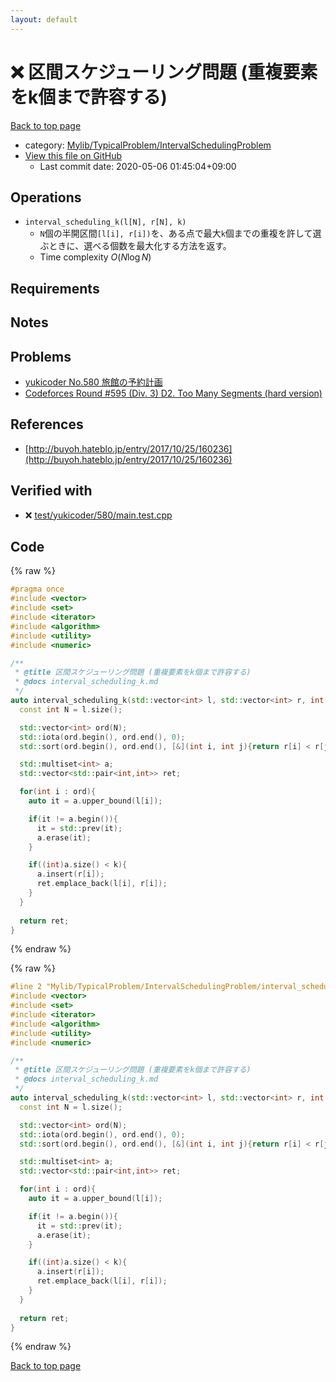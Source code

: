```yaml
---
layout: default
---
```


<!-- mathjax config similar to math.stackexchange -->
<script type="text/javascript" async
  src="https://cdnjs.cloudflare.com/ajax/libs/mathjax/2.7.5/MathJax.js?config=TeX-MML-AM_CHTML">
</script>
<script type="text/x-mathjax-config">
  MathJax.Hub.Config({
    TeX: { equationNumbers: { autoNumber: "AMS" }},
    tex2jax: {
      inlineMath: [ ['$','$'] ],
      processEscapes: true
    },
    "HTML-CSS": { matchFontHeight: false },
    displayAlign: "left",
    displayIndent: "2em"
  });
</script>

<script type="text/javascript" src="https://cdnjs.cloudflare.com/ajax/libs/jquery/3.4.1/jquery.min.js"></script>
<script src="https://cdn.jsdelivr.net/npm/jquery-balloon-js@1.1.2/jquery.balloon.min.js" integrity="sha256-ZEYs9VrgAeNuPvs15E39OsyOJaIkXEEt10fzxJ20+2I=" crossorigin="anonymous"></script>
<script type="text/javascript" src="../../../../assets/js/copy-button.js"></script>
<link rel="stylesheet" href="../../../../assets/css/copy-button.css" />


# :x: 区間スケジューリング問題 (重複要素をk個まで許容する)

<a href="../../../../index.html">Back to top page</a>

* category: <a href="../../../../index.html#a1062884f064c2b3be412505b6627108">Mylib/TypicalProblem/IntervalSchedulingProblem</a>
* <a href="{{ site.github.repository_url }}/blob/master/Mylib/TypicalProblem/IntervalSchedulingProblem/interval_scheduling_k.cpp">View this file on GitHub</a>
    - Last commit date: 2020-05-06 01:45:04+09:00




## Operations

- `interval_scheduling_k(l[N], r[N], k)`
	- `N`個の半開区間`[l[i], r[i])`を、ある点で最大`k`個までの重複を許して選ぶときに、選べる個数を最大化する方法を返す。
	- Time complexity $O(N \log N)$

## Requirements

## Notes

## Problems

- [yukicoder No.580 旅館の予約計画](https://yukicoder.me/problems/no/580)
- [Codeforces Round #595 (Div. 3) D2. Too Many Segments (hard version)](https://codeforces.com/contest/1249/problem/D2)

## References

- [http://buyoh.hateblo.jp/entry/2017/10/25/160236](http://buyoh.hateblo.jp/entry/2017/10/25/160236)


## Verified with

* :x: <a href="../../../../verify/test/yukicoder/580/main.test.cpp.html">test/yukicoder/580/main.test.cpp</a>


## Code

<a id="unbundled"></a>
{% raw %}
```cpp
#pragma once
#include <vector>
#include <set>
#include <iterator>
#include <algorithm>
#include <utility>
#include <numeric>

/**
 * @title 区間スケジューリング問題 (重複要素をk個まで許容する)
 * @docs interval_scheduling_k.md
 */
auto interval_scheduling_k(std::vector<int> l, std::vector<int> r, int k){
  const int N = l.size();

  std::vector<int> ord(N);
  std::iota(ord.begin(), ord.end(), 0);
  std::sort(ord.begin(), ord.end(), [&](int i, int j){return r[i] < r[j];});  

  std::multiset<int> a;
  std::vector<std::pair<int,int>> ret;

  for(int i : ord){
    auto it = a.upper_bound(l[i]);

    if(it != a.begin()){
      it = std::prev(it);
      a.erase(it);
    }

    if((int)a.size() < k){
      a.insert(r[i]);
      ret.emplace_back(l[i], r[i]);
    }
  }
  
  return ret;
}

```
{% endraw %}

<a id="bundled"></a>
{% raw %}
```cpp
#line 2 "Mylib/TypicalProblem/IntervalSchedulingProblem/interval_scheduling_k.cpp"
#include <vector>
#include <set>
#include <iterator>
#include <algorithm>
#include <utility>
#include <numeric>

/**
 * @title 区間スケジューリング問題 (重複要素をk個まで許容する)
 * @docs interval_scheduling_k.md
 */
auto interval_scheduling_k(std::vector<int> l, std::vector<int> r, int k){
  const int N = l.size();

  std::vector<int> ord(N);
  std::iota(ord.begin(), ord.end(), 0);
  std::sort(ord.begin(), ord.end(), [&](int i, int j){return r[i] < r[j];});  

  std::multiset<int> a;
  std::vector<std::pair<int,int>> ret;

  for(int i : ord){
    auto it = a.upper_bound(l[i]);

    if(it != a.begin()){
      it = std::prev(it);
      a.erase(it);
    }

    if((int)a.size() < k){
      a.insert(r[i]);
      ret.emplace_back(l[i], r[i]);
    }
  }
  
  return ret;
}

```
{% endraw %}

<a href="../../../../index.html">Back to top page</a>

